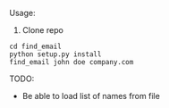 Usage:

1. Clone repo
```
cd find_email
python setup.py install
find_email john doe company.com
```

TODO:
- Be able to load list of names from file
